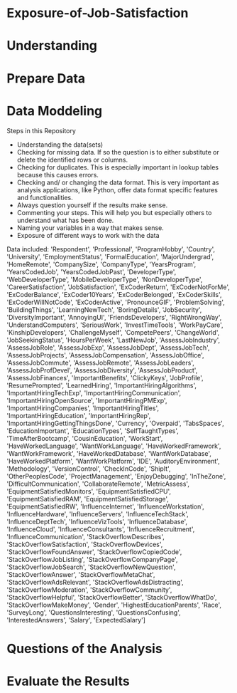 # Exposure-of-Job-Satisfaction

# Understanding

# Prepare Data

# Data Moddeling

Steps in this Repository
- Understanding the data(sets) 
- Checking for missing data. If so the question is to either substitute or delete the identified rows or columns. 
- Checking for duplicates. This is especially important in lookup tables because this causes errors.
- Checking and/ or changing the data format. This is very important as analysis applications, like Python, offer data format specific features and functionalities.
- Always question yourself if the results make sense. 
- Commenting your steps. This will help you but especially others to understand what has been done.
- Naming your variables in a way that makes sense.
- Exposure of different ways to work with the data


Data included: 'Respondent',
 'Professional',
 'ProgramHobby',
 'Country',
 'University',
 'EmploymentStatus',
 'FormalEducation',
 'MajorUndergrad',
 'HomeRemote',
 'CompanySize',
 'CompanyType',
 'YearsProgram',
 'YearsCodedJob',
 'YearsCodedJobPast',
 'DeveloperType',
 'WebDeveloperType',
 'MobileDeveloperType',
 'NonDeveloperType',
 'CareerSatisfaction',
 'JobSatisfaction',
 'ExCoderReturn',
 'ExCoderNotForMe',
 'ExCoderBalance',
 'ExCoder10Years',
 'ExCoderBelonged',
 'ExCoderSkills',
 'ExCoderWillNotCode',
 'ExCoderActive',
 'PronounceGIF',
 'ProblemSolving',
 'BuildingThings',
 'LearningNewTech',
 'BoringDetails',
 'JobSecurity',
 'DiversityImportant',
 'AnnoyingUI',
 'FriendsDevelopers',
 'RightWrongWay',
 'UnderstandComputers',
 'SeriousWork',
 'InvestTimeTools',
 'WorkPayCare',
 'KinshipDevelopers',
 'ChallengeMyself',
 'CompetePeers',
 'ChangeWorld',
 'JobSeekingStatus',
 'HoursPerWeek',
 'LastNewJob',
 'AssessJobIndustry',
 'AssessJobRole',
 'AssessJobExp',
 'AssessJobDept',
 'AssessJobTech',
 'AssessJobProjects',
 'AssessJobCompensation',
 'AssessJobOffice',
 'AssessJobCommute',
 'AssessJobRemote',
 'AssessJobLeaders',
 'AssessJobProfDevel',
 'AssessJobDiversity',
 'AssessJobProduct',
 'AssessJobFinances',
 'ImportantBenefits',
 'ClickyKeys',
 'JobProfile',
 'ResumePrompted',
 'LearnedHiring',
 'ImportantHiringAlgorithms',
 'ImportantHiringTechExp',
 'ImportantHiringCommunication',
 'ImportantHiringOpenSource',
 'ImportantHiringPMExp',
 'ImportantHiringCompanies',
 'ImportantHiringTitles',
 'ImportantHiringEducation',
 'ImportantHiringRep',
 'ImportantHiringGettingThingsDone',
 'Currency',
 'Overpaid',
 'TabsSpaces',
 'EducationImportant',
 'EducationTypes',
 'SelfTaughtTypes',
 'TimeAfterBootcamp',
 'CousinEducation',
 'WorkStart',
 'HaveWorkedLanguage',
 'WantWorkLanguage',
 'HaveWorkedFramework',
 'WantWorkFramework',
 'HaveWorkedDatabase',
 'WantWorkDatabase',
 'HaveWorkedPlatform',
 'WantWorkPlatform',
 'IDE',
 'AuditoryEnvironment',
 'Methodology',
 'VersionControl',
 'CheckInCode',
 'ShipIt',
 'OtherPeoplesCode',
 'ProjectManagement',
 'EnjoyDebugging',
 'InTheZone',
 'DifficultCommunication',
 'CollaborateRemote',
 'MetricAssess',
 'EquipmentSatisfiedMonitors',
 'EquipmentSatisfiedCPU',
 'EquipmentSatisfiedRAM',
 'EquipmentSatisfiedStorage',
 'EquipmentSatisfiedRW',
 'InfluenceInternet',
 'InfluenceWorkstation',
 'InfluenceHardware',
 'InfluenceServers',
 'InfluenceTechStack',
 'InfluenceDeptTech',
 'InfluenceVizTools',
 'InfluenceDatabase',
 'InfluenceCloud',
 'InfluenceConsultants',
 'InfluenceRecruitment',
 'InfluenceCommunication',
 'StackOverflowDescribes',
 'StackOverflowSatisfaction',
 'StackOverflowDevices',
 'StackOverflowFoundAnswer',
 'StackOverflowCopiedCode',
 'StackOverflowJobListing',
 'StackOverflowCompanyPage',
 'StackOverflowJobSearch',
 'StackOverflowNewQuestion',
 'StackOverflowAnswer',
 'StackOverflowMetaChat',
 'StackOverflowAdsRelevant',
 'StackOverflowAdsDistracting',
 'StackOverflowModeration',
 'StackOverflowCommunity',
 'StackOverflowHelpful',
 'StackOverflowBetter',
 'StackOverflowWhatDo',
 'StackOverflowMakeMoney',
 'Gender',
 'HighestEducationParents',
 'Race',
 'SurveyLong',
 'QuestionsInteresting',
 'QuestionsConfusing',
 'InterestedAnswers',
 'Salary',
 'ExpectedSalary']
 
 # Questions of the Analysis
 
 # Evaluate the Results
